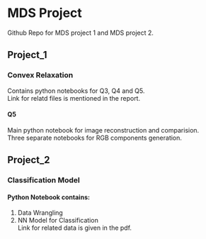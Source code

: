 
# MDS Project

Github Repo for MDS project 1 and MDS project 2.


## Project_1
### Convex Relaxation
Contains python notebooks for Q3, Q4 and Q5.\
Link for relatd files is mentioned in the report.

#### Q5
Main python notebook for image reconstruction and comparision.\
Three separate notebooks for RGB components generation.

## Project_2
### Classification Model
#### Python Notebook contains:
1. Data Wrangling
2. NN Model for Classification
\
Link for related data is given in the pdf.